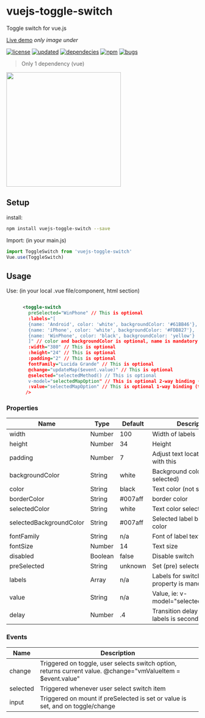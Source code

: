 # vuejs-toggle-switch
Toggle switch for vue.js

[Live demo](http://softwarefun.no/#/toggleswitch) <i>only image under </i>

[![license][0]][1] 
[![updated][2]][99] 
[![dependecies][3]][99]
[![npm][4]][98]
[![bugs][5]][99]
> Only 1 dependency (vue)

<img src="http://softwarefun.no/static/toggleswitch.png" height="300">

## Setup
install:
```bash
npm install vuejs-toggle-switch --save
```

Import: (in your main.js)
```javascript
import ToggleSwitch from 'vuejs-toggle-switch'
Vue.use(ToggleSwitch)
```
## Usage
Use: (in your local .vue file/component, html section)

```xml

      <toggle-switch
        preSelected="WinPhone" // This is optional     
        :labels="[
        {name: 'Android', color: 'white', backgroundColor: '#61BB46'}, 
        {name: 'iPhone', color: 'white', backgroundColor: '#FDB827'},
        {name: 'WinPhone', color: 'black', backgroundColor: 'yellow'}
        ]" // color and backgroundColor is optional, name is mandatory
        :width="380" // This is optional
        :height="24" // This is optional
        :padding="2" // This is optional
        fontFamily="Lucida Grande" // This is optional
        @change="updateMap($event.value)" // This is optional
        @selected="selectedMethod() // This is optional
        v-model="selectedMapOption" // This is optional 2-way binding (try not to use both 1-way and 2-way)
        :value="selectedMapOption" // This is optional 1-way binding (try not to use both 1-way and 2-way)
       /> 
```

### Properties

| Name      | Type              | Default     | Description                        |
| ---       | ---               | ---         | ---                                |
| width     | Number           | 100       | Width of labels|
| height      | Number           | 34       | Height |
| padding     | Number           | 7       | Adjust text location in label with this |
| backgroundColor      | String           | white       | Background color (not selected) |
| color     | String           | black       | Text color (not selected)|
| borderColor      | String  | #007aff | border color |
| selectedColor     | String           | white     | Text color selected label |
| selectedBackgroundColor      | String           | #007aff       | Selected label background color |
| fontFamily     | String           | n/a  | Font of label text |
| fontSize      | Number           | 14     | Text size |
| disabled     | Boolean           | false       | Disable switch |
| preSelected     | String           | unknown       | Set (pre) selected label |
| labels     | Array       | n/a       | Labels for switch, name property is mandatory|
| value     | String          | n/a       | Value, ie:  v-model="selectedMapOption"  |
| delay     | Number          | .4     | Transition delay between labels is seconds |

### Events

| Name   | Description              |
| ---    | ---                      |
| change | Triggered on toggle, user selects switch option, returns current value. @change="vmValueItem = $event.value" |
| selected | Triggered whenever user select switch item |
| input | Triggered on mount if preSelected is set or value is set, and on toggle/change |


[0]: https://img.shields.io/badge/license-MIT-green.svg
[1]: https://github.com/larsmars/vuejs-toggle-switch/blob/master/LICENSE
[2]: https://img.shields.io/badge/updated-february%202018-brightgreen.svg
[3]: https://img.shields.io/badge/dependencies-1-brightgreen.svg
[4]: https://img.shields.io/badge/npm-v1.0.11-blue.svg
[5]: https://img.shields.io/badge/bugs-0-red.svg
[98]: https://www.npmjs.org/package/vuejs-toggle-switch
[99]: https://github.com/larsmars/vuejs-toggle-switch


